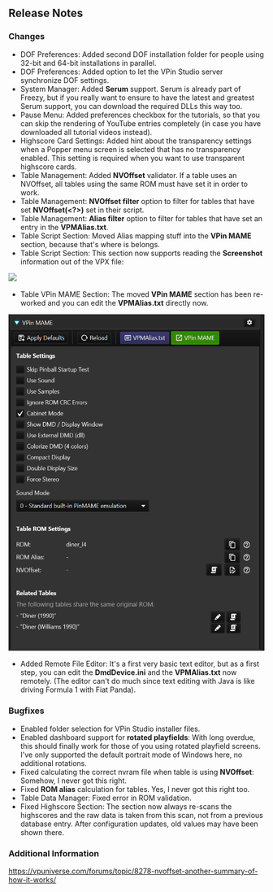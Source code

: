 ## Release Notes

### Changes

- DOF Preferences: Added second DOF installation folder for people using 32-bit and 64-bit installations in parallel.
- DOF Preferences: Added option to let the VPin Studio server synchronize DOF settings.
- System Manager: Added **Serum** support. Serum is already part of Freezy, but if you really want to ensure to have the latest and greatest Serum support, you can download the required DLLs this way too.
- Pause Menu: Added preferences checkbox for the tutorials, so that you can skip the rendering of YouTube entries completely (in case you have downloaded all tutorial videos instead).
- Highscore Card Settings: Added hint about the transparency settings when a Popper menu screen is selected that has no transparency enabled. This setting is required when you want to use transparent highscore cards.
- Table Management: Added **NVOffset** validator. If a table uses an NVOffset, all tables using the same ROM must have set it in order to work.
- Table Management: **NVOffset filter** option to filter for tables that have set **NVOffset(<?>)** set in their script.
- Table Management: **Alias filter** option to filter for tables that have set an entry in the **VPMAlias.txt**.
- Table Script Section: Moved Alias mapping stuff into the **VPin MAME** section, because that's where is belongs.
- Table Script Section: This section now supports reading the **Screenshot** information out of the VPX file:

<img src="https://raw.githubusercontent.com/syd711/vpin-studio/main/documentation/tables/table-screenshot.png" width="600" />

- Table VPin MAME Section: The moved **VPin MAME** section has been re-worked and you can edit the **VPMAlias.txt** directly now.

<img src="https://raw.githubusercontent.com/syd711/vpin-studio/main/documentation/tables/mame.png" width="600" />

- Added Remote File Editor: It's a first very basic text editor, but as a first step, you can edit the **DmdDevice.ini** and the **VPMAlias.txt** now remotely. (The editor can't do much since text editing with Java is like driving Formula 1 with Fiat Panda).

### Bugfixes

- Enabled folder selection for VPin Studio installer files.
- Enabled dashboard support for **rotated playfields**: With long overdue, this should finally work for those of you using rotated playfield screens. I've only supported the default portrait mode of Windows here, no additional rotations.
- Fixed calculating the correct nvram file when table is using **NVOffset**: Somehow, I never got this right.
- Fixed **ROM alias** calculation for tables. Yes, I never got this right too.
- Table Data Manager: Fixed error in ROM validation.
- Fixed Highscore Section: The section now always re-scans the highscores and the raw data is taken from this scan, not from a previous database entry. After configuration updates, old values may have been shown there.


### Additional Information

https://vpuniverse.com/forums/topic/8278-nvoffset-another-summary-of-how-it-works/

